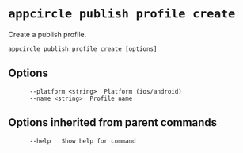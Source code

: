 # `appcircle publish profile create`

Create a publish profile.

```plaintext
appcircle publish profile create [options]
```

## Options

```plaintext
      --platform <string>  Platform (ios/android)
      --name <string>  Profile name
```
## Options inherited from parent commands

```plaintext
      --help   Show help for command
```
